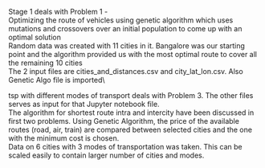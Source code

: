 Stage 1 deals with Problem 1 -\
Optimizing the route of vehicles using genetic algorithm which uses mutations and crossovers over an initial population to come up with an optimal solution\
Random data was created with 11 cities in it. Bangalore was our starting point and the algorithm provided us with the most optimal route to cover all the remaining 10 cities\
The 2 input files are cities_and_distances.csv and city_lat_lon.csv. Also Genetic Algo file is imported\

tsp with different modes of transport deals with Problem 3. The other files serves as input for that Jupyter notebook file.\
The algorithm for shortest route intra and intercity have been discussed in first two problems. Using Genetic Algorithm, the price of the available routes (road, air, train) are compared between selected cities and the one with the minimum cost is chosen.\
Data on 6 cities with 3 modes of transportation was taken. This can be scaled easily to contain larger number of cities and modes.
